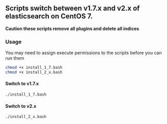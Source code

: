 ## Scripts switch between v1.7.x and v2.x of elasticsearch on CentOS 7.

**Caution these scripts remove all plugins and delete all indices**

### Usage

You may need to assign execute permissions to the scripts before you can run them

```bash
chmod +x install_1_7.bash
chmod +x install_2_x.bash
```

#### Switch to v1.7.x

```bash
./install_1_7.bash
```

#### Switch to v2.x

```bash
./install_2_x.bash
```
